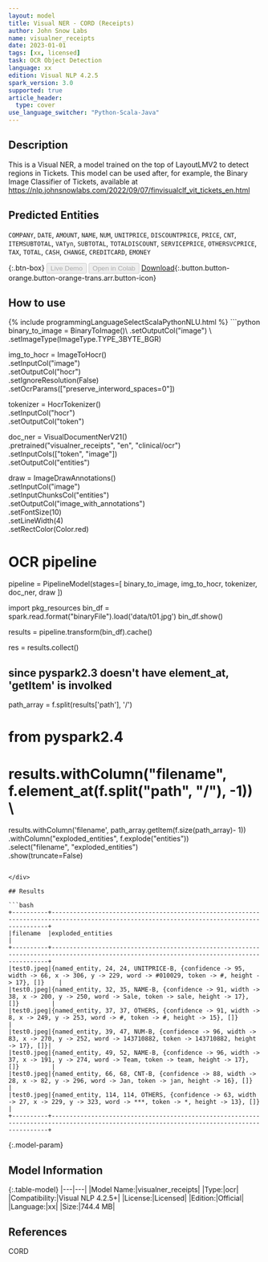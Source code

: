 ```yaml
---
layout: model
title: Visual NER - CORD (Receipts)
author: John Snow Labs
name: visualner_receipts
date: 2023-01-01
tags: [xx, licensed]
task: OCR Object Detection
language: xx
edition: Visual NLP 4.2.5
spark_version: 3.0
supported: true
article_header:
  type: cover
use_language_switcher: "Python-Scala-Java"
---
```


## Description

This is a Visual NER, a model trained on the top of LayoutLMV2 to detect regions in Tickets. This model can be used after, for example, the Binary Image Classifier of Tickets, available at https://nlp.johnsnowlabs.com/2022/09/07/finvisualclf_vit_tickets_en.html

## Predicted Entities

`COMPANY`, `DATE`, `AMOUNT`, `NAME`, `NUM`, `UNITPRICE`, `DISCOUNTPRICE`, `PRICE`, `CNT`, `ITEMSUBTOTAL`, `VATyn`, `SUBTOTAL`, `TOTALDISCOUNT`, `SERVICEPRICE`, `OTHERSVCPRICE`, `TAX`, `TOTAL`, `CASH`, `CHANGE`, `CREDITCARD`, `EMONEY`

{:.btn-box}
<button class="button button-orange" disabled>Live Demo</button>
<button class="button button-orange" disabled>Open in Colab</button>
[Download](https://s3.amazonaws.com/auxdata.johnsnowlabs.com/clinical/ocr/visualner_receipts_xx_4.2.5_3.0_1672594764170.zip){:.button.button-orange.button-orange-trans.arr.button-icon}

## How to use



<div class="tabs-box" markdown="1">
{% include programmingLanguageSelectScalaPythonNLU.html %}
```python
binary_to_image = BinaryToImage()\
    .setOutputCol("image") \
    .setImageType(ImageType.TYPE_3BYTE_BGR)

img_to_hocr = ImageToHocr()\
    .setInputCol("image")\
    .setOutputCol("hocr")\
    .setIgnoreResolution(False)\
    .setOcrParams(["preserve_interword_spaces=0"])

tokenizer = HocrTokenizer()\
    .setInputCol("hocr")\
    .setOutputCol("token")

doc_ner = VisualDocumentNerV21()\
    .pretrained("visualner_receipts", "en", "clinical/ocr")\
    .setInputCols(["token", "image"])\
    .setOutputCol("entities")

draw = ImageDrawAnnotations() \
    .setInputCol("image") \
    .setInputChunksCol("entities") \
    .setOutputCol("image_with_annotations") \
    .setFontSize(10) \
    .setLineWidth(4)\
    .setRectColor(Color.red)

# OCR pipeline
pipeline = PipelineModel(stages=[
    binary_to_image,
    img_to_hocr,
    tokenizer,
    doc_ner,
    draw
])


import pkg_resources
bin_df = spark.read.format("binaryFile").load('data/t01.jpg')
bin_df.show()

results = pipeline.transform(bin_df).cache()

res = results.collect()

## since pyspark2.3 doesn't have element_at, 'getItem' is involked
path_array = f.split(results['path'], '/')

# from pyspark2.4
# results.withColumn("filename", f.element_at(f.split("path", "/"), -1)) \

results.withColumn('filename', path_array.getItem(f.size(path_array)- 1)) \
    .withColumn("exploded_entities", f.explode("entities")) \
    .select("filename", "exploded_entities") \
    .show(truncate=False)
```

</div>

## Results

```bash
+----------+-------------------------------------------------------------------------------------------------------------------------------------------+
|filename  |exploded_entities                                                                                                                          |
+----------+-------------------------------------------------------------------------------------------------------------------------------------------+
|test0.jpeg|{named_entity, 24, 24, UNITPRICE-B, {confidence -> 95, width -> 66, x -> 306, y -> 229, word -> #010029, token -> #, height -> 17}, []}    |
|test0.jpeg|{named_entity, 32, 35, NAME-B, {confidence -> 91, width -> 38, x -> 200, y -> 250, word -> Sale, token -> sale, height -> 17}, []}         |
|test0.jpeg|{named_entity, 37, 37, OTHERS, {confidence -> 91, width -> 8, x -> 249, y -> 253, word -> #, token -> #, height -> 15}, []}                |
|test0.jpeg|{named_entity, 39, 47, NUM-B, {confidence -> 96, width -> 83, x -> 270, y -> 252, word -> 143710882, token -> 143710882, height -> 17}, []}|
|test0.jpeg|{named_entity, 49, 52, NAME-B, {confidence -> 96, width -> 37, x -> 191, y -> 274, word -> Team, token -> team, height -> 17}, []}         |
|test0.jpeg|{named_entity, 66, 68, CNT-B, {confidence -> 88, width -> 28, x -> 82, y -> 296, word -> Jan, token -> jan, height -> 16}, []}             |
|test0.jpeg|{named_entity, 114, 114, OTHERS, {confidence -> 63, width -> 27, x -> 229, y -> 323, word -> ***, token -> *, height -> 13}, []}           |
+----------+-------------------------------------------------------------------------------------------------------------------------------------------+
```

{:.model-param}
## Model Information

{:.table-model}
|---|---|
|Model Name:|visualner_receipts|
|Type:|ocr|
|Compatibility:|Visual NLP 4.2.5+|
|License:|Licensed|
|Edition:|Official|
|Language:|xx|
|Size:|744.4 MB|

## References

CORD